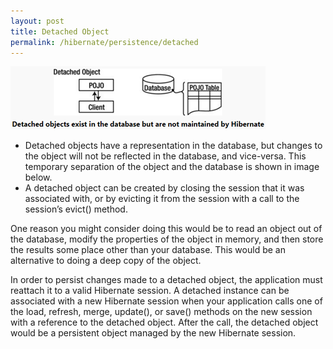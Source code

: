 ```yaml
---
layout: post
title: Detached Object
permalink: /hibernate/persistence/detached
---
```


![](https://github.com/arpit04tripathi/files-cdn/raw/cdn/hibernate/detached-object.png)


-	Detached objects have a representation in the database, but changes to the object will not be reflected in the database, and vice-versa. This temporary separation of the object and the database is shown in image below.
-	A detached object can be created by closing the session that it was associated with, or by evicting it from the session with a call to the session’s evict() method.

One reason you might consider doing this would be to read an object out of the database, modify the properties of the object in memory, and then store the results some place other than your database. This would be an alternative to doing a deep copy of the object.

In order to persist changes made to a detached object, the application must reattach it to a valid Hibernate session. A detached instance can be associated with a new Hibernate session when your application calls one of the load, refresh, merge, update(), or save() methods on the new session with a reference to the detached object. After the call, the detached object would be a persistent object managed by the new Hibernate session.


